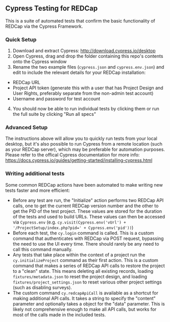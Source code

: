 ## Cypress Testing for REDCap

This is a suite of automated tests that confirm the basic functionality of REDCap via the Cypress Framework.

### Quick Setup

1. Download and extract Cypress: http://download.cypress.io/desktop
2. Open Cypress, drag and drop the folder containing this repo's contents onto the Cypress window
3. Rename the two example files (`cypress.json` and `cypress.env.json`) and edit to include the relevant details for your REDCap installation:
* REDCap URL
* Project API token (generate this with a user that has Project Design and User Rights, preferably separate from the non-admin test account)
* Username and password for test account
4. You should now be able to run individual tests by clicking them or run the full suite by clicking "Run all specs"

### Advanced Setup

The instructions above will allow you to quickly run tests from your local desktop, but it's also possible to run Cypress from a remote location (such as your REDCap server), which may be preferable for automation purposes. Please refer to the offical Cypress documentation for more info: https://docs.cypress.io/guides/getting-started/installing-cypress.html

### Writing additional tests

Some common REDCap actions have been automated to make writing new tests faster and more efficient:

* Before any test are run, the "Initialize" action performs two REDCap API calls, one to get the current REDCap version number and the other to get the PID of the test project. These values are stored for the duration of the tests and used to build URLs. These values can then be accessed via `Cypress.env` (e.g. `cy.visit(Cypress.env('vUrl') + '/ProjectSetup/index.php?pid=' + Cypress.env('pid'))`)
* Before each test, the `cy.login` command is called. This is a custom command that authenticates with REDCap via POST request, bypassing the need to use the UI every time. There should rarely be any need to call this command manually.
* Any tests that take place within the context of a project run the `cy.initializeProject` command as their first action. This is a custom command that makes a series of REDCap API calls to restore the project to a "clean" state. This means deleting all existing records, loading `fixtures/metadata.json` to reset the project design, and loading `fixtures/project_settings.json` to reset various other project settings (such as disabling surveys).
* The custom command `cy.redcapApiCall` is available as a shortcut for making additional API calls. It takes a string to specify the "content" parameter and optionally takes a object for the "data" parameter. This is likely not comprehensive enough to make all API calls, but works for most of the calls made in the included tests.